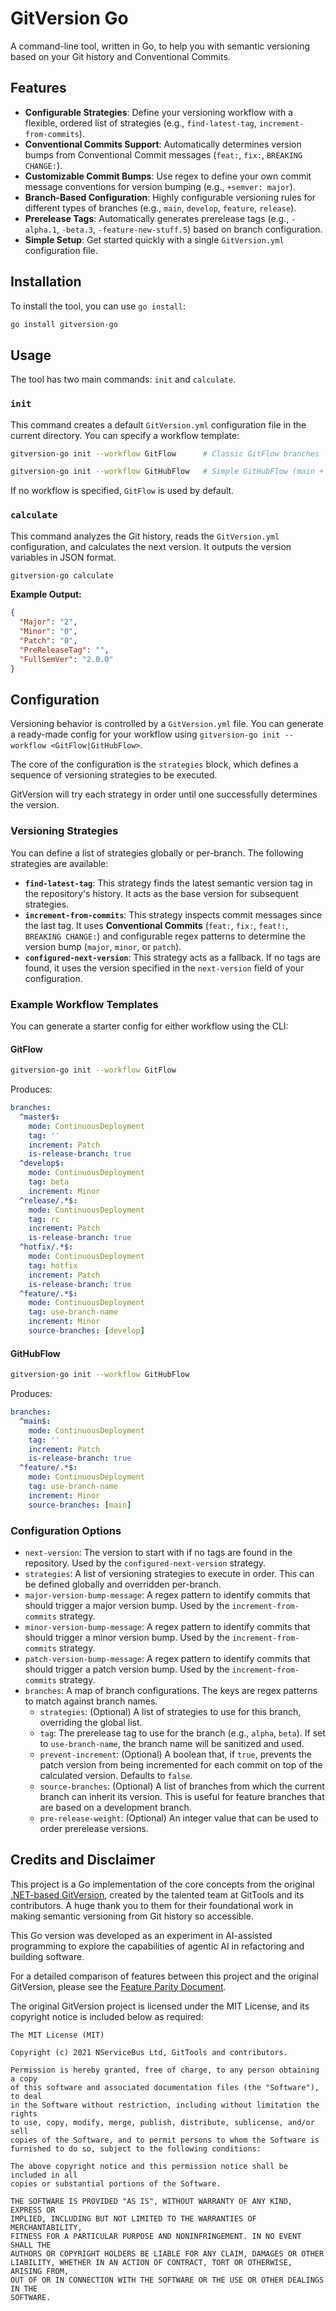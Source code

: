 # GitVersion Go

A command-line tool, written in Go, to help you with semantic versioning based on your Git history and Conventional Commits.

## Features

-   **Configurable Strategies**: Define your versioning workflow with a flexible, ordered list of strategies (e.g., `find-latest-tag`, `increment-from-commits`).
-   **Conventional Commits Support**: Automatically determines version bumps from Conventional Commit messages (`feat:`, `fix:`, `BREAKING CHANGE:`).
-   **Customizable Commit Bumps**: Use regex to define your own commit message conventions for version bumping (e.g., `+semver: major`).
-   **Branch-Based Configuration**: Highly configurable versioning rules for different types of branches (e.g., `main`, `develop`, `feature`, `release`).
-   **Prerelease Tags**: Automatically generates prerelease tags (e.g., `-alpha.1`, `-beta.3`, `-feature-new-stuff.5`) based on branch configuration.
-   **Simple Setup**: Get started quickly with a single `GitVersion.yml` configuration file.

## Installation

To install the tool, you can use `go install`:

```sh
go install gitversion-go
```

## Usage

The tool has two main commands: `init` and `calculate`.

### `init`

This command creates a default `GitVersion.yml` configuration file in the current directory. You can specify a workflow template:

```sh
gitversion-go init --workflow GitFlow      # Classic GitFlow branches

gitversion-go init --workflow GitHubFlow   # Simple GitHubFlow (main + feature/*)
```

If no workflow is specified, `GitFlow` is used by default.

### `calculate`

This command analyzes the Git history, reads the `GitVersion.yml` configuration, and calculates the next version. It outputs the version variables in JSON format.

```sh
gitversion-go calculate
```

**Example Output:**

```json
{
  "Major": "2",
  "Minor": "0",
  "Patch": "0",
  "PreReleaseTag": "",
  "FullSemVer": "2.0.0"
}
```

## Configuration

Versioning behavior is controlled by a `GitVersion.yml` file. You can generate a ready-made config for your workflow using `gitversion-go init --workflow <GitFlow|GitHubFlow>`.

The core of the configuration is the `strategies` block, which defines a sequence of versioning strategies to be executed.

GitVersion will try each strategy in order until one successfully determines the version.

### Versioning Strategies

You can define a list of strategies globally or per-branch. The following strategies are available:

-   **`find-latest-tag`**: This strategy finds the latest semantic version tag in the repository's history. It acts as the base version for subsequent strategies.
-   **`increment-from-commits`**: This strategy inspects commit messages since the last tag. It uses **Conventional Commits** (`feat:`, `fix:`, `feat!:`, `BREAKING CHANGE:`) and configurable regex patterns to determine the version bump (`major`, `minor`, or `patch`).
-   **`configured-next-version`**: This strategy acts as a fallback. If no tags are found, it uses the version specified in the `next-version` field of your configuration.

### Example Workflow Templates

You can generate a starter config for either workflow using the CLI:

#### GitFlow
```sh
gitversion-go init --workflow GitFlow
```
Produces:
```yaml
branches:
  ^master$:
    mode: ContinuousDeployment
    tag: ''
    increment: Patch
    is-release-branch: true
  ^develop$:
    mode: ContinuousDeployment
    tag: beta
    increment: Minor
  ^release/.*$:
    mode: ContinuousDeployment
    tag: rc
    increment: Patch
    is-release-branch: true
  ^hotfix/.*$:
    mode: ContinuousDeployment
    tag: hotfix
    increment: Patch
    is-release-branch: true
  ^feature/.*$:
    mode: ContinuousDeployment
    tag: use-branch-name
    increment: Minor
    source-branches: [develop]
```

#### GitHubFlow
```sh
gitversion-go init --workflow GitHubFlow
```
Produces:
```yaml
branches:
  ^main$:
    mode: ContinuousDeployment
    tag: ''
    increment: Patch
    is-release-branch: true
  ^feature/.*$:
    mode: ContinuousDeployment
    tag: use-branch-name
    increment: Minor
    source-branches: [main]
```

### Configuration Options

-   `next-version`: The version to start with if no tags are found in the repository. Used by the `configured-next-version` strategy.
-   `strategies`: A list of versioning strategies to execute in order. This can be defined globally and overridden per-branch.
-   `major-version-bump-message`: A regex pattern to identify commits that should trigger a major version bump. Used by the `increment-from-commits` strategy.
-   `minor-version-bump-message`: A regex pattern to identify commits that should trigger a minor version bump. Used by the `increment-from-commits` strategy.
-   `patch-version-bump-message`: A regex pattern to identify commits that should trigger a patch version bump. Used by the `increment-from-commits` strategy.
-   `branches`: A map of branch configurations. The keys are regex patterns to match against branch names.
    -   `strategies`: (Optional) A list of strategies to use for this branch, overriding the global list.
    -   `tag`: The prerelease tag to use for the branch (e.g., `alpha`, `beta`). If set to `use-branch-name`, the branch name will be sanitized and used.
    -   `prevent-increment`: (Optional) A boolean that, if `true`, prevents the patch version from being incremented for each commit on top of the calculated version. Defaults to `false`.
    -   `source-branches`: (Optional) A list of branches from which the current branch can inherit its version. This is useful for feature branches that are based on a development branch.
    -   `pre-release-weight`: (Optional) An integer value that can be used to order prerelease versions.

## Credits and Disclaimer

This project is a Go implementation of the core concepts from the original [.NET-based GitVersion](https://github.com/GitTools/GitVersion), created by the talented team at GitTools and its contributors. A huge thank you to them for their foundational work in making semantic versioning from Git history so accessible.

This Go version was developed as an experiment in AI-assisted programming to explore the capabilities of agentic AI in refactoring and building software.

For a detailed comparison of features between this project and the original GitVersion, please see the [Feature Parity Document](parity.md).

The original GitVersion project is licensed under the MIT License, and its copyright notice is included below as required:

```
The MIT License (MIT)

Copyright (c) 2021 NServiceBus Ltd, GitTools and contributors.

Permission is hereby granted, free of charge, to any person obtaining a copy
of this software and associated documentation files (the "Software"), to deal
in the Software without restriction, including without limitation the rights
to use, copy, modify, merge, publish, distribute, sublicense, and/or sell
copies of the Software, and to permit persons to whom the Software is
furnished to do so, subject to the following conditions:

The above copyright notice and this permission notice shall be included in all
copies or substantial portions of the Software.

THE SOFTWARE IS PROVIDED "AS IS", WITHOUT WARRANTY OF ANY KIND, EXPRESS OR
IMPLIED, INCLUDING BUT NOT LIMITED TO THE WARRANTIES OF MERCHANTABILITY,
FITNESS FOR A PARTICULAR PURPOSE AND NONINFRINGEMENT. IN NO EVENT SHALL THE
AUTHORS OR COPYRIGHT HOLDERS BE LIABLE FOR ANY CLAIM, DAMAGES OR OTHER
LIABILITY, WHETHER IN AN ACTION OF CONTRACT, TORT OR OTHERWISE, ARISING FROM,
OUT OF OR IN CONNECTION WITH THE SOFTWARE OR THE USE OR OTHER DEALINGS IN THE
SOFTWARE.
```
